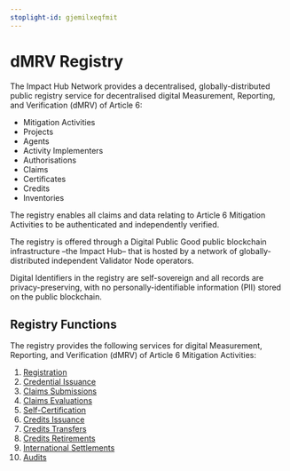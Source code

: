 ```yaml
---
stoplight-id: gjemilxeqfmit
---
```


# dMRV Registry

The Impact Hub Network provides a decentralised, globally-distributed public registry service for decentralised digital Measurement, Reporting, and Verification (dMRV) of Article 6:
- Mitigation Activities
- Projects
- Agents
- Activity Implementers
- Authorisations
- Claims
- Certificates
- Credits
- Inventories

The registry enables all claims and data relating to Article 6 Mitigation Activities to be authenticated and independently verified.

The registry is offered through a Digital Public Good public blockchain infrastructure –the Impact Hub– that is hosted by a network of globally-distributed independent Validator Node operators.

Digital Identifiers in the registry are self-sovereign and all records are privacy-preserving, with no personally-identifiable information (PII) stored on the public blockchain.

## Registry Functions 
The registry provides the following services for digital Measurement, Reporting, and Verification (dMRV) of Article 6 Mitigation Activities:
1. [Registration](./Registration.md)
2. [Credential Issuance](./Credits-Issuance.md)
3. [Claims Submissions](./Claims-Submissions.md)
4. [Claims Evaluations](Claims-Verifications.md)
5. [Self-Certification](./Self-Certification.md)
6. [Credits Issuance](./Credits-Issuance.md)
7. [Credits Transfers]()
8. [Credits Retirements](./Credits-Retirements.md)
9. [International Settlements](./ITMOs.md)
10. [Audits](./Audits.md)
